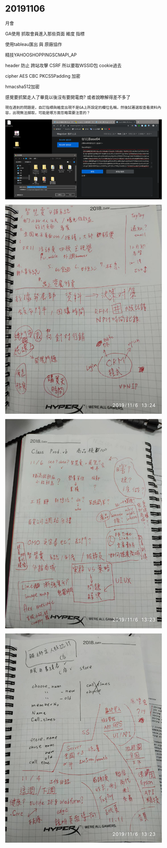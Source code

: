 # 20191106

月會

GA使用 抓取會員進入那些頁面 維度 指標

使用tableau匯出 與 原廠協作



精技YAHOOSHOPPINGSCMAPI\_AP

header 防止 跨站攻擊 CSRF 所以要取WSSID包 cookie過去

cipher AES CBC PKCS5Padding 加密

hmacsha512加密



感覺要抓緊走人了畢竟以後沒有要開電商? 或者說瞭解得差不多了



```text
現在遇到的問題是，自訂指標與維度出現不是GA上所設定的欄位名稱，然後試著選取查看資料內容，出現無法擷取，可能是哪方面忽略需要注意的？
```

![](../.gitbook/assets/image%20%2815%29.png)

![](../.gitbook/assets/1838.jpg)

![](../.gitbook/assets/1839.jpg)

![](../.gitbook/assets/1840.jpg)



